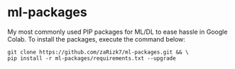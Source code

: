 # ml-packages
My most commonly used PIP packages for ML/DL to ease hassle in Google Colab. To install the packages, execute the command below:

```
git clone https://github.com/zaRizk7/ml-packages.git && \
pip install -r ml-packages/requirements.txt --upgrade
```
